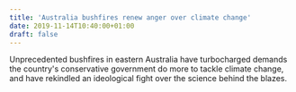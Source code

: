 ```yaml
---
title: 'Australia bushfires renew anger over climate change'
date: 2019-11-14T10:40:00+01:00
draft: false
---
```


Unprecedented bushfires in eastern Australia have turbocharged demands the country's conservative government do more to tackle climate change, and have rekindled an ideological fight over the science behind the blazes.